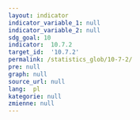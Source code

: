 ```yaml
---
layout: indicator
indicator_variable_1: null
indicator_variable_2: null
sdg_goal: 10
indicator:  10.7.2
target_id:  '10.7.2'
permalink: /statistics_glob/10-7-2/
pre: null
graph: null
source_url: null
lang:  pl
kategorie: null
zmienne: null
---
```

